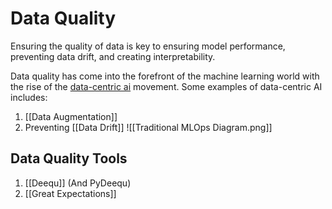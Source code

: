 # Data Quality 
Ensuring the quality of data is key to ensuring model performance, preventing data drift, and creating interpretability. 

Data quality has come into the forefront of the machine learning world with the rise of the [data-centric ai](https://datacentricai.org/) movement. Some examples of data-centric AI includes: 
1. [[Data Augmentation]]
2. Preventing [[Data Drift]]
![[Traditional MLOps Diagram.png]]

## Data Quality Tools 
1. [[Deequ]] (And PyDeequ)
2. [[Great Expectations]]

